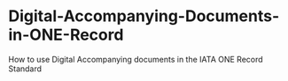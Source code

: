 # Digital-Accompanying-Documents-in-ONE-Record
How to use Digital Accompanying documents in the IATA ONE Record Standard
